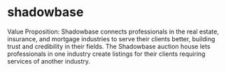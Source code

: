 # shadowbase

Value Proposition:
Shadowbase connects professionals in the real estate, insurance, and mortgage industries 
to serve their clients better, building trust and credibility in their fields. The Shadowbase auction house 
lets professionals in one industry create listings for their clients requiring services of another industry.